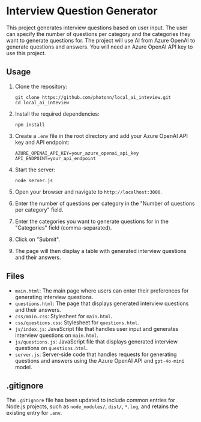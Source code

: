 # Interview Question Generator

This project generates interview questions based on user input. The user can specify the number of questions per category and the categories they want to generate questions for. The project will use AI from Azure OpenAI to generate questions and answers. You will need an Azure OpenAI API key to use this project.

## Usage

1. Clone the repository:
   ```
   git clone https://github.com/photonn/local_ai_inteview.git
   cd local_ai_inteview
   ```

2. Install the required dependencies:
   ```
   npm install
   ```

3. Create a `.env` file in the root directory and add your Azure OpenAI API key and API endpoint:
   ```
   AZURE_OPENAI_API_KEY=your_azure_openai_api_key
   API_ENDPOINT=your_api_endpoint
   ```

4. Start the server:
   ```
   node server.js
   ```

5. Open your browser and navigate to `http://localhost:3000`.

6. Enter the number of questions per category in the "Number of questions per category" field.

7. Enter the categories you want to generate questions for in the "Categories" field (comma-separated).

8. Click on "Submit".

9. The page will then display a table with generated interview questions and their answers.

## Files

- `main.html`: The main page where users can enter their preferences for generating interview questions.
- `questions.html`: The page that displays generated interview questions and their answers.
- `css/main.css`: Stylesheet for `main.html`.
- `css/questions.css`: Stylesheet for `questions.html`.
- `js/index.js`: JavaScript file that handles user input and generates interview questions on `main.html`.
- `js/questions.js`: JavaScript file that displays generated interview questions on `questions.html`.
- `server.js`: Server-side code that handles requests for generating questions and answers using the Azure OpenAI API and `gpt-4o-mini` model.

## .gitignore

The `.gitignore` file has been updated to include common entries for Node.js projects, such as `node_modules/`, `dist/`, `*.log`, and retains the existing entry for `.env`.
